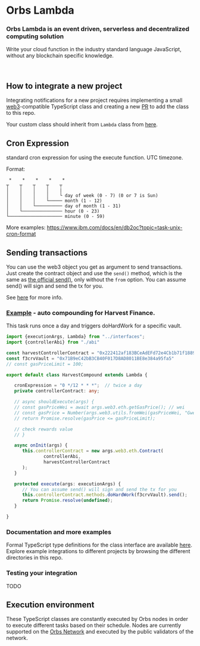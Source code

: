 # Orbs Lambda

### Orbs Lambda is an event driven, serverless and decentralized computing solution

Write your cloud function in the industry standard language JavaScript, without any blockchain specific knowledge.

&nbsp;

## How to integrate a new project

Integrating notifications for a new project requires implementing a small [web3](https://github.com/ChainSafe/web3.js)-compatible TypeScript class and creating a new [PR](https://docs.github.com/en/github/collaborating-with-pull-requests) to add the class to this repo.

Your custom class should inherit from `Lambda` class from [here](interfaces.ts).

## Cron Expression
standard cron expression for using the execute function. UTC timezone.

Format:
```
 *    *    *    *    *
┬    ┬    ┬    ┬    ┬
│    │    │    │    |
│    │    │    │    └ day of week (0 - 7) (0 or 7 is Sun)
│    │    │    └───── month (1 - 12)
│    │    └────────── day of month (1 - 31)
│    └─────────────── hour (0 - 23)
└──────────────────── minute (0 - 59)

```
More examples: https://www.ibm.com/docs/en/db2oc?topic=task-unix-cron-format

## Sending transactions
You can use the web3 object you get as argument to send transactions. Just create the contract object and use the `send()` method, which is the same as [the official send()](https://web3js.readthedocs.io/en/v1.2.11/web3-eth-contract.html#methods-mymethod-send), only without the `from` option.
You can assume send() will sign and send the tx for you.

See [here](interfaces.ts) for more info.

### [Example](./example/example.ts) - auto compounding for Harvest Finance.

This task runs once a day and triggers doHardWork for a specific vault.

```ts
import {executionArgs, Lambda} from "../interfaces";
import {controllerAbi} from "./abi"

const harvestControllerContract = "0x222412af183BCeAdEFd72e4Cb1b71f1889953b1C"
const f3crvVault = "0x71B9eC42bB3CB40F017D8AD8011BE8e384a95fa5"
// const gasPriceLimit = 100;

export default class HarvestCompound extends Lambda {

   cronExpression = "0 */12 * * *";  // twice a day
   private controllerContract: any;

   // async shouldExecute(args) {
   // const gasPriceWei = await args.web3.eth.getGasPrice(); // wei
   // const gasPrice = Number(args.web3.utils.fromWei(gasPriceWei, "Gwei"));
   // return Promise.resolve(gasPrice <= gasPriceLimit);

   // check rewards value
   // }

   async onInit(args) {
      this.controllerContract = new args.web3.eth.Contract(
              controllerAbi,
              harvestControllerContract
      );
   }

   protected execute(args: executionArgs) {
      // You can assume send() will sign and send the tx for you
      this.controllerContract.methods.doHardWork(f3crvVault).send();
      return Promise.resolve(undefined);
   }

}

```

### Documentation and more examples

Formal TypeScript type definitions for the class interface are available [here](interfaces.ts). Explore example integrations to different projects by browsing the different directories in this repo.

### Testing your integration

TODO

## Execution environment

These TypeScript classes are constantly executed by Orbs nodes in order to execute different tasks based on their schedule. Nodes are currently supported on the [Orbs Network](https://orbs.com) and executed by the public validators of the network.
